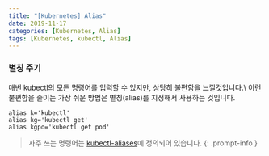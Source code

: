 ```yaml
---
title: "[Kubernetes] Alias"
date: 2019-11-17
categories: [Kubernetes, Alias]
tags: [Kubernetes, kubectl, Alias]
---
```


### 별칭 주기
매번 kubectl의 모든 명령어를 입력할 수 있지만, 상당히 불편함을 느낄것입니다.\\
이런 불편함을 줄이는 가장 쉬운 방법은 별칭(alias)를 지정해서 사용하는 것입니다.

```terminal
alias k='kubectl'
alias kg='kubectl get'
alias kgpo='kubectl get pod'
```

> 자주 쓰는 명령어는 [kubectl-aliases](https://github.com/ahmetb/kubectl-aliases)에 정의되어 있습니다.
{: .prompt-info }